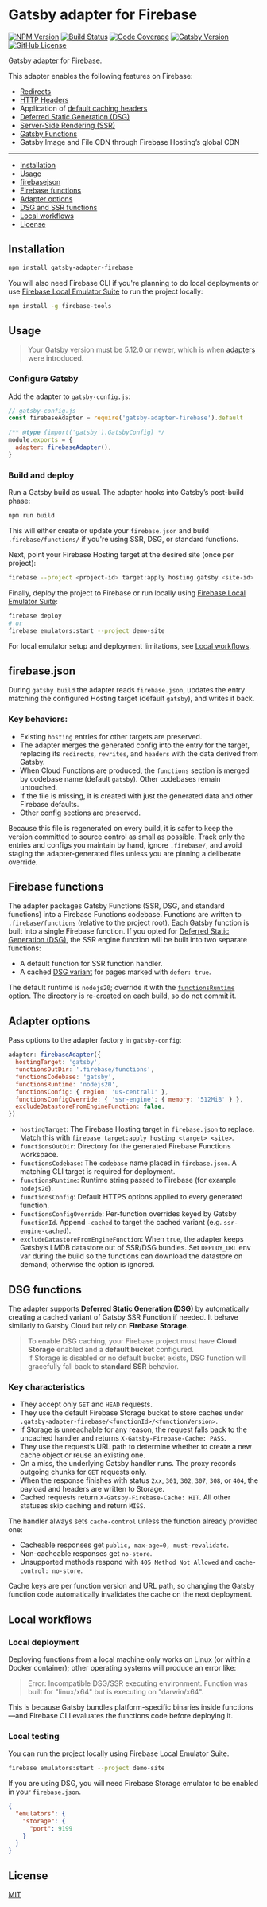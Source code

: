 # Gatsby adapter for Firebase

[![NPM Version][npm-img]][npm-url] [![Build Status][ci-img]][ci-url] [![Code Coverage][codecov-img]][codecov-url] [![Gatsby Version][gatsby-img]][gatsby-url] [![GitHub License][license-img]][license-url]

Gatsby [adapter](https://www.gatsbyjs.com/docs/how-to/previews-deploys-hosting/adapters/) for [Firebase](https://firebase.google.com/).

This adapter enables the following features on Firebase:

- [Redirects](https://www.gatsbyjs.com/docs/reference/config-files/actions/#createRedirect)
- [HTTP Headers](https://www.gatsbyjs.com/docs/how-to/previews-deploys-hosting/headers/)
- Application of [default caching headers](https://www.gatsbyjs.com/docs/how-to/previews-deploys-hosting/caching/)
- [Deferred Static Generation (DSG)](https://www.gatsbyjs.com/docs/how-to/rendering-options/using-deferred-static-generation/)
- [Server-Side Rendering (SSR)](https://www.gatsbyjs.com/docs/how-to/rendering-options/using-server-side-rendering/)
- [Gatsby Functions](https://www.gatsbyjs.com/docs/reference/functions/)
- Gatsby Image and File CDN through Firebase Hosting’s global CDN

---

- [Installation](#installation)
- [Usage](#usage)
- [firebasejson](#firebasejson)
- [Firebase functions](#firebase-functions)
- [Adapter options](#adapter-options)
- [DSG and SSR functions](#dsg-functions)
- [Local workflows](#local-workflows)
- [License](#license)

## Installation

```zsh
npm install gatsby-adapter-firebase
```

You will also need Firebase CLI if you're planning to do local deployments or use [Firebase Local Emulator Suite](https://firebase.google.com/docs/emulator-suite) to run the project locally:

```zsh
npm install -g firebase-tools
```

## Usage

> Your Gatsby version must be 5.12.0 or newer, which is when [adapters](https://www.gatsbyjs.com/docs/how-to/previews-deploys-hosting/adapters/) were introduced.

### Configure Gatsby

Add the adapter to `gatsby-config.js`:

```js
// gatsby-config.js
const firebaseAdapter = require('gatsby-adapter-firebase').default

/** @type {import('gatsby').GatsbyConfig} */
module.exports = {
  adapter: firebaseAdapter(),
}
```

### Build and deploy

Run a Gatsby build as usual. The adapter hooks into Gatsby’s post-build phase:

```zsh
npm run build
```

This will either create or update your `firebase.json` and build `.firebase/functions/` if you're using SSR, DSG, or standard functions.

Next, point your Firebase Hosting target at the desired site (once per project):

```zsh
firebase --project <project-id> target:apply hosting gatsby <site-id>
```

Finally, deploy the project to Firebase or run locally using [Firebase Local Emulator Suite](https://firebase.google.com/docs/emulator-suite):

```zsh
firebase deploy
# or
firebase emulators:start --project demo-site
```

For local emulator setup and deployment limitations, see [Local workflows](#local-workflows).

## firebase.json

During `gatsby build` the adapter reads `firebase.json`, updates the entry matching the configured Hosting target (default `gatsby`), and writes it back.

### Key behaviors:

- Existing `hosting` entries for other targets are preserved.
- The adapter merges the generated config into the entry for the target, replacing its `redirects`, `rewrites`, and `headers` with the data derived from Gatsby.
- When Cloud Functions are produced, the `functions` section is merged by codebase name (default `gatsby`). Other codebases remain untouched.
- If the file is missing, it is created with just the generated data and other Firebase defaults.
- Other config sections are preserved.

Because this file is regenerated on every build, it is safer to keep the version committed to source control as small as possible. Track only the entries and configs you maintain by hand, ignore `.firebase/`, and avoid staging the adapter-generated files unless you are pinning a deliberate override.

## Firebase functions

The adapter packages Gatsby Functions (SSR, DSG, and standard functions) into a Firebase Functions codebase. Functions are written to `.firebase/functions` (relative to the project root). Each Gatsby function is built into a single Firebase function. If you opted for [Deferred Static Generation (DSG)](https://www.gatsbyjs.com/docs/how-to/rendering-options/using-deferred-static-generation/), the SSR engine function will be built into two separate functions:

- A default function for SSR function handler.
- A cached [DSG variant](#dsg-functions) for pages marked with `defer: true`.

The default runtime is `nodejs20`; override it with the [`functionsRuntime`](#adapter-options) option. The directory is re-created on each build, so do not commit it.

## Adapter options

Pass options to the adapter factory in `gatsby-config`:

```js
adapter: firebaseAdapter({
  hostingTarget: 'gatsby',
  functionsOutDir: '.firebase/functions',
  functionsCodebase: 'gatsby',
  functionsRuntime: 'nodejs20',
  functionsConfig: { region: 'us-central1' },
  functionsConfigOverride: { 'ssr-engine': { memory: '512MiB' } },
  excludeDatastoreFromEngineFunction: false,
})
```

- `hostingTarget`: The Firebase Hosting target in `firebase.json` to replace. Match this with `firebase target:apply hosting <target> <site>`.
- `functionsOutDir`: Directory for the generated Firebase Functions workspace.
- `functionsCodebase`: The `codebase` name placed in `firebase.json`. A matching CLI target is required for deployment.
- `functionsRuntime`: Runtime string passed to Firebase (for example `nodejs20`).
- `functionsConfig`: Default HTTPS options applied to every generated function.
- `functionsConfigOverride`: Per-function overrides keyed by Gatsby `functionId`. Append `-cached` to target the cached variant (e.g. `ssr-engine-cached`).
- `excludeDatastoreFromEngineFunction`: When `true`, the adapter keeps Gatsby’s LMDB datastore out of SSR/DSG bundles. Set `DEPLOY_URL` env var during the build so the functions can download the datastore on demand; otherwise the option is ignored.

## DSG functions

The adapter supports **Deferred Static Generation (DSG)** by automatically creating a cached variant of Gatsby SSR Function if needed. It behave similarly to Gatsby Cloud but rely on **Firebase Storage**.

> To enable DSG caching, your Firebase project must have **Cloud Storage** enabled and a **default bucket** configured.  
> If Storage is disabled or no default bucket exists, DSG function will gracefully fall back to **standard SSR** behavior.

### Key characteristics

- They accept only `GET` and `HEAD` requests.
- They use the default Firebase Storage bucket to store caches under `.gatsby-adapter-firebase/<functionId>/<functionVersion>`.
- If Storage is unreachable for any reason, the request falls back to the uncached handler and returns `X-Gatsby-Firebase-Cache: PASS`.
- They use the request’s URL path to determine whether to create a new cache object or reuse an existing one.
- On a miss, the underlying Gatsby handler runs. The proxy records outgoing chunks for `GET` requests only.
- When the response finishes with status `2xx`, `301`, `302`, `307`, `308`, or `404`, the payload and headers are written to Storage.
- Cached requests return `X-Gatsby-Firebase-Cache: HIT`. All other statuses skip caching and return `MISS`.

The handler always sets `cache-control` unless the function already provided one:

- Cacheable responses get `public, max-age=0, must-revalidate`.
- Non-cacheable responses get `no-store`.
- Unsupported methods respond with `405 Method Not Allowed` and `cache-control: no-store`.

Cache keys are per function version and URL path, so changing the Gatsby function code automatically invalidates the cache on the next deployment.

## Local workflows

### Local deployment

Deploying functions from a local machine only works on Linux (or within a Docker container); other operating systems will produce an error like:

> Error: Incompatible DSG/SSR executing environment. Function was built for "linux/x64" but is executing on "darwin/x64".

This is because Gatsby bundles platform-specific binaries inside functions—and Firebase CLI evaluates the functions code before deploying it.

### Local testing

You can run the project locally using Firebase Local Emulator Suite.

```zsh
firebase emulators:start --project demo-site
```

If you are using DSG, you will need Firebase Storage emulator to be enabled in your `firebase.json`.

```json
{
  "emulators": {
    "storage": {
      "port": 9199
    }
  }
}
```

## License

[MIT][license-url]

[npm-url]: https://www.npmjs.com/package/gatsby-adapter-firebase
[npm-img]: https://img.shields.io/npm/v/gatsby-adapter-firebase.svg?logo=npm
[ci-url]: https://github.com/mohatt/gatsby-adapter-firebase/actions/workflows/ci.yml
[ci-img]: https://img.shields.io/github/actions/workflow/status/mohatt/gatsby-adapter-firebase/ci.yml?branch=main&logo=github
[codecov-url]: https://codecov.io/github/mohatt/gatsby-adapter-firebase
[codecov-img]: https://img.shields.io/codecov/c/github/mohatt/gatsby-adapter-firebase.svg?logo=codecov&logoColor=white
[gatsby-url]: https://www.gatsbyjs.org/packages/gatsby-adapter-firebase
[gatsby-img]: https://img.shields.io/badge/gatsby->=5.12-blueviolet.svg?logo=gatsby
[license-url]: https://github.com/mohatt/gatsby-adapter-firebase/blob/master/LICENSE
[license-img]: https://img.shields.io/github/license/mohatt/gatsby-adapter-firebase.svg?logo=open%20source%20initiative&logoColor=white
